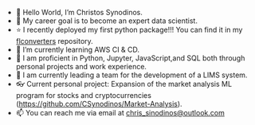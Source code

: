 - 👋 Hello World, I’m Christos Synodinos.
- 👀 My career goal is to become an expert data scientist.
- :star: I recently deployed my first python package!!! You can find it in my [flconverters](https://github.com/CSynodinos/flconverters) repository.
- 🌱 I’m currently learning AWS CI & CD.
- :book: I am proficient in Python, Jupyter, JavaScript,and SQL both through personal projects and work experience. 
- :muscle: I am currently leading a team for the development of a LIMS system.
- :eyeglasses: Current personal project: Expansion of the market analysis ML program for stocks and cryptocurrencies (https://github.com/CSynodinos/Market-Analysis).  
- 📫 You can reach me via email at chris_sinodinos@outlook.com

<!---
CSynodinos/CSynodinos is a ✨ special ✨ repository because its `README.md` (this file) appears on your GitHub profile.
You can click the Preview link to take a look at your changes.
--->
